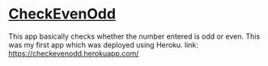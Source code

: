 # [CheckEvenOdd](https://checkevenodd.herokuapp.com/)
This app basically checks whether the number entered is odd or even. This was my first app which was deployed using Heroku.
link: https://checkevenodd.herokuapp.com/
